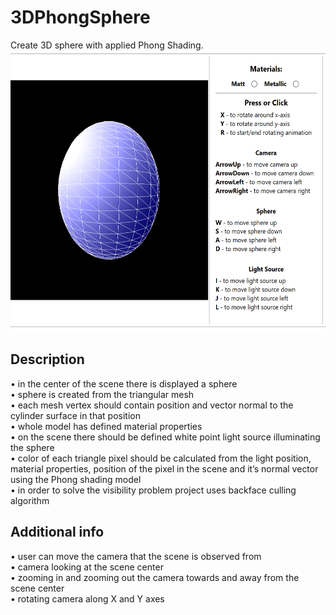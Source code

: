 # 3DPhongSphere
Create 3D sphere with applied Phong Shading.<br />
<img src="https://github.com/lemiecm/3DPhongSphere/blob/master/image.png?raw=true" width="550" height="450"/>

## Description
• in the center of the scene there is displayed a sphere <br />
• sphere is created from the triangular mesh <br />
• each mesh vertex should contain position and vector normal to the 
cylinder surface in that position<br />
• whole model has defined material properties<br />
• on the scene there should be defined white point light source illuminating the sphere<br />
• color of each triangle pixel should be calculated from the light position, material properties, position of the pixel in the scene and it’s
normal vector using the Phong shading model<br />
• in order to solve the visibility problem project uses backface culling
algorithm<br />

## Additional info
• user can move the camera that the scene is observed from<br />
• camera looking at the scene center<br />
• zooming in and zooming out the camera towards and away from the scene
center<br />
• rotating camera along X and Y axes<br />
